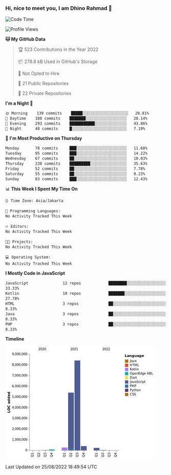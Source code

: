 ### Hi, nice to meet you, I am Dhino Rahmad 👋
<!--START_SECTION:waka-->
![Code Time](http://img.shields.io/badge/Code%20Time-0%20secs-blue)

![Profile Views](http://img.shields.io/badge/Profile%20Views-0-blue)

**🐱 My GitHub Data** 

> 🏆 523 Contributions in the Year 2022
 > 
> 📦 278.8 kB Used in GitHub's Storage 
 > 
> 🚫 Not Opted to Hire
 > 
> 📜 21 Public Repositories 
 > 
> 🔑 22 Private Repositories  
 > 
**I'm a Night 🦉** 

```text
🌞 Morning    139 commits    █████░░░░░░░░░░░░░░░░░░░░   20.81% 
🌆 Daytime    188 commits    ███████░░░░░░░░░░░░░░░░░░   28.14% 
🌃 Evening    293 commits    ███████████░░░░░░░░░░░░░░   43.86% 
🌙 Night      48 commits     █░░░░░░░░░░░░░░░░░░░░░░░░   7.19%

```
📅 **I'm Most Productive on Thursday** 

```text
Monday       78 commits     ███░░░░░░░░░░░░░░░░░░░░░░   11.68% 
Tuesday      95 commits     ███░░░░░░░░░░░░░░░░░░░░░░   14.22% 
Wednesday    67 commits     ██░░░░░░░░░░░░░░░░░░░░░░░   10.03% 
Thursday     238 commits    █████████░░░░░░░░░░░░░░░░   35.63% 
Friday       52 commits     ██░░░░░░░░░░░░░░░░░░░░░░░   7.78% 
Saturday     55 commits     ██░░░░░░░░░░░░░░░░░░░░░░░   8.23% 
Sunday       83 commits     ███░░░░░░░░░░░░░░░░░░░░░░   12.43%

```


📊 **This Week I Spent My Time On** 

```text
⌚︎ Time Zone: Asia/Jakarta

💬 Programming Languages: 
No Activity Tracked This Week

🔥 Editors: 
No Activity Tracked This Week

🐱‍💻 Projects: 
No Activity Tracked This Week

💻 Operating System: 
No Activity Tracked This Week

```

**I Mostly Code in JavaScript** 

```text
JavaScript               12 repos            ████████░░░░░░░░░░░░░░░░░   33.33% 
Kotlin                   10 repos            ███████░░░░░░░░░░░░░░░░░░   27.78% 
HTML                     3 repos             ██░░░░░░░░░░░░░░░░░░░░░░░   8.33% 
Java                     3 repos             ██░░░░░░░░░░░░░░░░░░░░░░░   8.33% 
PHP                      3 repos             ██░░░░░░░░░░░░░░░░░░░░░░░   8.33%

```


**Timeline**

![Chart not found](https://raw.githubusercontent.com/Dhino12/Dhino12/master/charts/bar_graph.png) 


 Last Updated on 25/08/2022 18:49:54 UTC
<!--END_SECTION:waka-->
 

